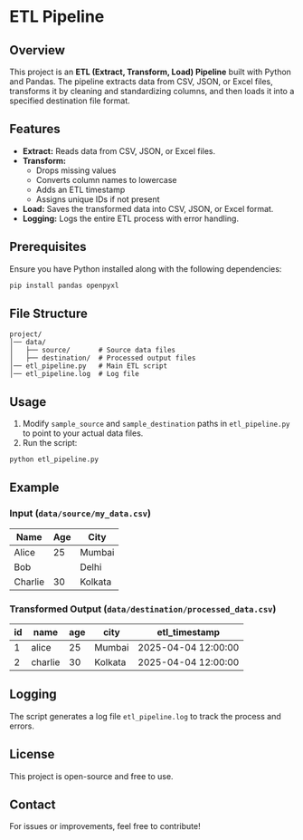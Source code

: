 # ETL Pipeline

## Overview
This project is an **ETL (Extract, Transform, Load) Pipeline** built with Python and Pandas. The pipeline extracts data from CSV, JSON, or Excel files, transforms it by cleaning and standardizing columns, and then loads it into a specified destination file format.

## Features
- **Extract:** Reads data from CSV, JSON, or Excel files.
- **Transform:**
  - Drops missing values
  - Converts column names to lowercase
  - Adds an ETL timestamp
  - Assigns unique IDs if not present
- **Load:** Saves the transformed data into CSV, JSON, or Excel format.
- **Logging:** Logs the entire ETL process with error handling.

## Prerequisites
Ensure you have Python installed along with the following dependencies:

```bash
pip install pandas openpyxl
```

## File Structure
```
project/
│── data/
│   ├── source/       # Source data files
│   ├── destination/  # Processed output files
│── etl_pipeline.py   # Main ETL script
│── etl_pipeline.log  # Log file
```

## Usage
1. Modify `sample_source` and `sample_destination` paths in `etl_pipeline.py` to point to your actual data files.
2. Run the script:

```bash
python etl_pipeline.py
```

## Example
### Input (`data/source/my_data.csv`)
| Name   | Age | City    |
|--------|----|---------|
| Alice  | 25 | Mumbai  |
| Bob    |    | Delhi   |
| Charlie| 30 | Kolkata |

### Transformed Output (`data/destination/processed_data.csv`)
| id | name  | age | city    | etl_timestamp        |
|----|------|-----|---------|----------------------|
| 1  | alice| 25  | Mumbai  | 2025-04-04 12:00:00  |
| 2  | charlie| 30 | Kolkata | 2025-04-04 12:00:00  |

## Logging
The script generates a log file `etl_pipeline.log` to track the process and errors.

## License
This project is open-source and free to use.

## Contact
For issues or improvements, feel free to contribute!

